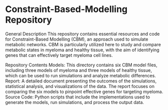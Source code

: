 # Constraint-Based-Modelling Repository

General Description
This repository contains essential resources and code for Constraint-Based Modelling (CBM), an approach used to simulate metabolic networks. CBM is particularly utilized here to study and compare metabolic states in myeloma and healthy tissue, with the aim of identifying genes that can effectively target myeloma cell lines.

Repository Contents
Models: This directory contains six CBM model files, including three models of myeloma and three models of healthy tissue, which can be used to run simulations and analyze metabolic differences.
Report: A detailed document presenting the outcomes of the simulations, statistical analysis, and visualizations of the data. The report focuses on comparing the six models to pinpoint effective genes for targeting myeloma.
Source Code: Python scripts that include the implementations used to generate the models, run simulations, and process the output data.
